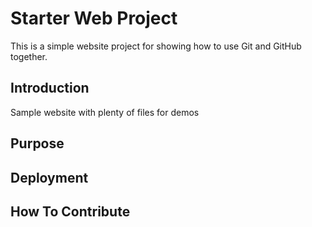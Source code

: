# Starter Web Project

This is a simple website project for showing how to use Git and GitHub together.

## Introduction

Sample website with plenty of files for demos

## Purpose

## Deployment

## How To Contribute
